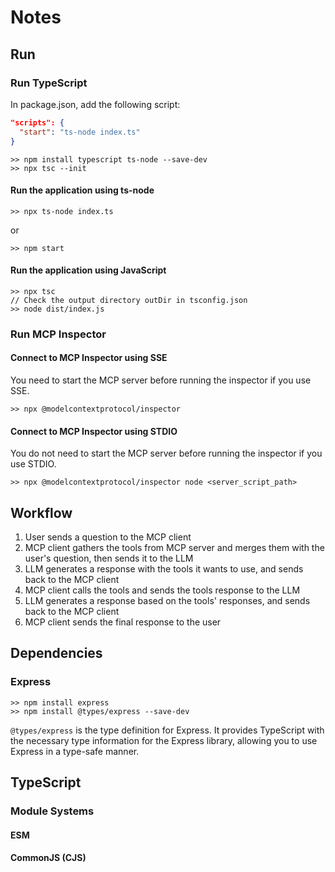 # Notes
## Run
### Run TypeScript
In package.json, add the following script:
```json
"scripts": {
  "start": "ts-node index.ts"
}
```

```
>> npm install typescript ts-node --save-dev
>> npx tsc --init
```

#### Run the application using ts-node
```
>> npx ts-node index.ts
```

or
```
>> npm start
```

#### Run the application using JavaScript
```
>> npx tsc
// Check the output directory outDir in tsconfig.json
>> node dist/index.js
```

### Run MCP Inspector
#### Connect to MCP Inspector using SSE
You need to start the MCP server before running the inspector if you use SSE.
```
>> npx @modelcontextprotocol/inspector
```

#### Connect to MCP Inspector using STDIO
You do not need to start the MCP server before running the inspector if you use STDIO.
```
>> npx @modelcontextprotocol/inspector node <server_script_path>
```

## Workflow
1. User sends a question to the MCP client
2. MCP client gathers the tools from MCP server and merges them with the user's question, then sends it to the LLM
3. LLM generates a response with the tools it wants to use, and sends back to the MCP client
4. MCP client calls the tools and sends the tools response to the LLM
5. LLM generates a response based on the tools' responses, and sends back to the MCP client
6. MCP client sends the final response to the user

## Dependencies
### Express
```
>> npm install express
>> npm install @types/express --save-dev
```

`@types/express` is the type definition for Express. It provides TypeScript with the necessary type information for the Express library, allowing you to use Express in a type-safe manner.

## TypeScript
### Module Systems
#### ESM

#### CommonJS (CJS)
